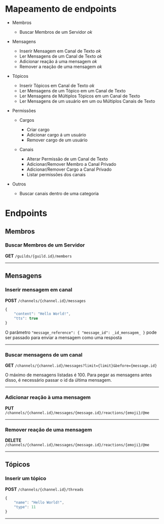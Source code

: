# Mapeamento de endpoints

-   Membros

    -   Buscar Membros de um Servidor _ok_

-   Mensagens

    -   Inserir Mensagem em Canal de Texto _ok_
    -   Ler Mensagens de um Canal de Texto _ok_
    -   Adicionar reação á uma mensagem _ok_
    -   Remover a reação de uma mensagem _ok_

-   Tópicos

    -   Inserir Tópicos em Canal de Texto _ok_
    -   Ler Mensagens de um Tópico em um Canal de Texto
    -   Ler Mensagens de Múltiplos Tópicos em um Canal de Texto
    -   Ler Mensagens de um usuário em um ou Múltiplos Canais de Texto

-   Permissões

    -   Cargos

        -   Criar cargo
        -   Adicionar cargo á um usuário
        -   Remover cargo de um usuário

    -   Canais
        -   Alterar Permissão de um Canal de Texto
        -   Adicionar/Remover Membro a Canal Privado
        -   Adicionar/Remover Cargo a Canal Privado
        -   Listar permissões dos canais

-   Outros
    -   Buscar canais dentro de uma categoria

# Endpoints

## Membros

### Buscar Membros de um Servidor

**GET** `/guilds/{guild.id}/members`

---

## Mensagens

### Inserir mensagem em canal

**POST** `/channels/{channel.id}/messages`

```js
{
    "content": "Hello World!",
    "tts": true
}
```

O parâmetro `"message_reference": { "message_id": _id_mensagem_ }` pode ser passado para enviar a mensagem como uma resposta

---

### Buscar mensagens de um canal

**GET** `/channels/{channel.id}/messages?limit={limit}&before={message.id}`

O máximo de mensagens listadas é 100. Para pegar as mensagens antes disso, é necessário passar o id da última mensagem.

---

### Adicionar reação à uma mensagem

**PUT** `/channels/{channel.id}/messages/{message.id}/reactions/{emoji}/@me`

---

### Remover reação de uma mensagem

**DELETE** `/channels/{channel.id}/messages/{message.id}/reactions/{emoji}/@me`

---

## Tópicos

### Inserir um tópico

**POST** `/channels/{channel.id}/threads`

```js
{
    "name": "Hello World!",
    "type": 11
}
```

---
